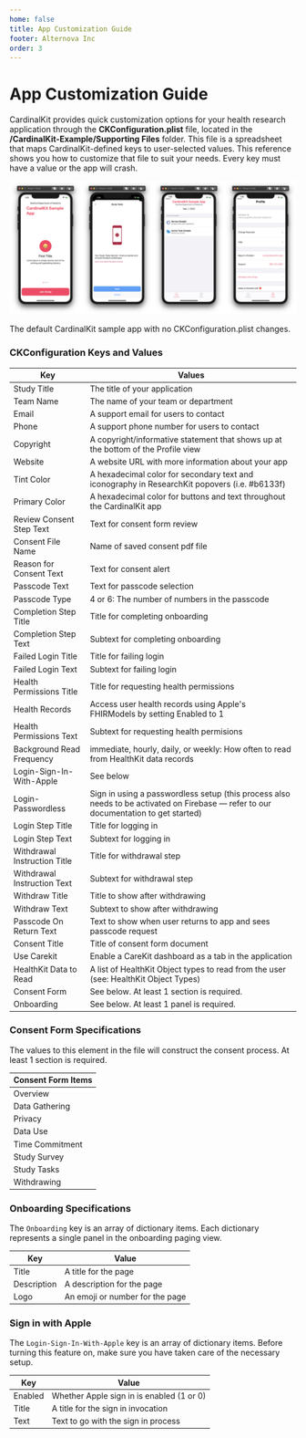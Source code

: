 ```yaml
---
home: false
title: App Customization Guide
footer: Alternova Inc
order: 3
---
```


# App Customization Guide

CardinalKit provides quick customization options for your health research application through the **CKConfiguration.plist** file, located in the **/CardinalKit-Example/Supporting Files** folder. This file is a spreadsheet that maps CardinalKit-defined keys to user-selected values. This reference shows you how to customize that file to suit your needs. Every key must have a value or the app will crash.

<img src="./images/swiftui.png" alt="drawing" width="650"/>

The default CardinalKit sample app with no CKConfiguration.plist changes.

### CKConfiguration Keys and Values

| Key                          | Values                                                                                                                               |
|------------------------------|--------------------------------------------------------------------------------------------------------------------------------------|
| Study Title                  | The title of your application                                                                                                        |
| Team Name                    | The name of your team or department                                                                                                  |
| Email                        | A support email for users to contact                                                                                                 |
| Phone                        | A support phone number for users to contact                                                                                          |
| Copyright                    | A copyright/informative statement that shows up at the bottom of the Profile view                                                    |
| Website                      | A website URL with more information about your app                                                                                   |
| Tint Color                   | A hexadecimal color for secondary text and iconography in ResearchKit popovers (i.e. #b6133f)                                        |
| Primary Color                | A hexadecimal color for buttons and text throughout the CardinalKit app                                                              |
| Review Consent Step Text     | Text for consent form review                                                                                                         |
| Consent File Name            | Name of saved consent pdf file                                                                                                       |
| Reason for Consent Text      | Text for consent alert                                                                                                               |
| Passcode Text                | Text for passcode selection                                                                                                          |
| Passcode Type                | 4 or 6: The number of numbers in the passcode                                                                                        |
| Completion Step Title        | Title for completing onboarding                                                                                                      |
| Completion Step Text         | Subtext for completing onboarding                                                                                                    |
| Failed Login Title           | Title for failing login                                                                                                              |
| Failed Login Text            | Subtext for failing login                                                                                                            |
| Health Permissions Title     | Title for requesting health permissions                                                                                              |
| Health Records               | Access user health records using Apple's FHIRModels by setting Enabled to 1                                                          |
| Health Permissions Text      | Subtext for requesting health permisions                                                                                             |
| Background Read Frequency    | immediate, hourly, daily, or weekly: How often to read from HealthKit data records                                                   |
| Login-Sign-In-With-Apple     | See below                                                                                                                            |
| Login-Passwordless           | Sign in using a passwordless setup (this process also needs to be activated on Firebase — refer to our documentation to get started) |
| Login Step Title             | Title for logging in                                                                                                                 |
| Login Step Text              | Subtext for logging in                                                                                                               |
| Withdrawal Instruction Title | Title for withdrawal step                                                                                                            |
| Withdrawal Instruction Text  | Subtext for withdrawal step                                                                                                          |
| Withdraw Title               | Title to show after withdrawing                                                                                                      |
| Withdraw Text                | Subtext to show after withdrawing                                                                                                    |
| Passcode On Return Text      | Text to show when user returns to app and sees passcode request                                                                      |
| Consent Title                | Title of consent form document                                                                                                       |
| Use Carekit                  | Enable a CareKit dashboard as a tab in the application                                                                               |
| HealthKit Data to Read       | A list of HealthKit Object types to read from the user (see: HealthKit Object Types)                                                 |
| Consent Form                 | See below. At least 1 section is required.                                                                                           |
| Onboarding                   | See below. At least 1 panel is required.                                                                                             |

### Consent Form Specifications

The values to this element in the file will construct the consent process. At least 1 section is required.

| Consent Form Items |
|--------------------|
| Overview           |
| Data Gathering     |
| Privacy            |
| Data Use           |
| Time Commitment    |
| Study Survey       |
| Study Tasks        |
| Withdrawing        |


### Onboarding Specifications

The ```Onboarding``` key is an array of dictionary items. Each dictionary represents a single panel in the onboarding paging view.



| Key         | Value                           |
|-------------|---------------------------------|
| Title       | A title for the page            |
| Description | A description for the page      |
| Logo        | An emoji or number for the page |

### Sign in with Apple

The ```Login-Sign-In-With-Apple``` key is an array of dictionary items. Before turning this feature on, make sure you have taken care of the necessary setup.

| Key     | Value                                     |
|---------|-------------------------------------------|
| Enabled | Whether Apple sign in is enabled (1 or 0) |
| Title   | A title for the sign in invocation        |
| Text    | Text to go with the sign in process       |
